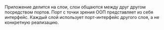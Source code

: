 Приложение делится на слои, слои общаются между друг другом посредством портов. Порт с точки зрения ООП представляет из себя интерфейс. Каждый слой использует порт-интерфейс другого слоя, а не конкретную реализацию. 